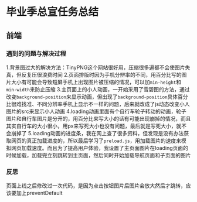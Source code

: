 # 毕业季总宣任务总结

## 前端

### 遇到的问题与解决过程

1.背景图过大的解决方法：TinyPNG这个网站很好用，压缩很多遍都不会使图片失真，但反复压很浪费时间
2.页面排版时因为手机分辨率的不同，用百分比写的图片大小有可能会导致短屏手机上出现图片被压缩的情况，可以加`min-height`和`min-width`来防止压缩
3.主页面上的小人动画，一开始采用了雪碧图的方法，通过改变`background-position`来显示动画，但出现了`background-position`具体百分比很难找准、不同分辨率手机上显示不一样的问题，后来就改成了js动态改变小人图片的src来显示小人动画
4.loading动画里面有个自行车轮子转动的动画，轮子图片和自行车图片是分开的，用百分比来写大小的话有可能出现崩掉的情况，而且其实自行车的大小很小，用px来写死大小也没有问题，最后就是写死大小，就不会崩掉了
5.loading动画的进度条，我在网上查了很多资料，但发现是没有办法获取网页的真正加载进度的，所以最后学习了`preload.js`，用加载图片的速度来模拟网页加载速度。而且为了提高用户体验，我设置了主页面图片在loading页面的时候加载，加载完立刻跳转到主页面，然后同时开始加载导航页面和子页面的图片

### 反思 
页面上线之后修改过一次代码，是因为点击按钮图片后图片会放大然后才跳转，应该要加上preventDefault